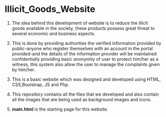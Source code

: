 # Illicit_Goods_Website
1. The idea behind this development of website is to reduce the illicit goods available in the society, these products possess great threat to several economic and business aspects.

2. This is done by providing authorities the verified information provided by public-anyone who register themselves with an account in the portal provided-and the details of the information provider will be maintained confidentially providing basic anonymity of user to protect him/her as a witness, this system also allow the user to manage the complaints given by him/her.

3. This is a basic website which was designed and developed using HTML, CSS,Bootstrap, JS and Php.

4. This repository contains all the files that we developed and also contain all the images that are being used as background images and icons.

5. **main.html** is the starting page for this website. 

